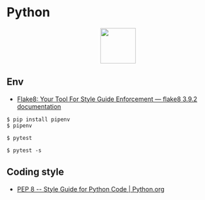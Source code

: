 # Python

<p align="center">
<img width="80" src='https://cdn.jsdelivr.net/gh/devicons/devicon/icons/python/python-original-wordmark.svg'>
</p>


## Env 

- [Flake8: Your Tool For Style Guide Enforcement — flake8 3.9.2 documentation](https://flake8.pycqa.org/en/latest/)

```
$ pip install pipenv
$ pipenv
```

```
$ pytest

$ pytest -s
```

## Coding style
- [PEP 8 -- Style Guide for Python Code | Python.org](https://www.python.org/dev/peps/pep-0008/)
